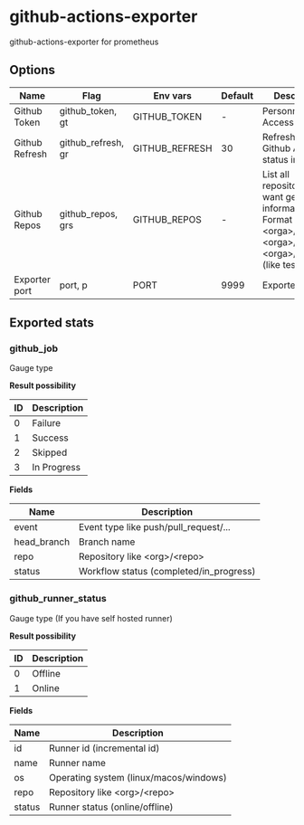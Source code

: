 # github-actions-exporter
github-actions-exporter for prometheus

## Options
| Name           | Flag               | Env vars       | Default | Description                                                                                                                |
|----------------|--------------------|----------------|---------|----------------------------------------------------------------------------------------------------------------------------|
| Github Token   | github_token, gt   | GITHUB_TOKEN   | -       | Personnal Access Token                                                                                                     |
| Github Refresh | github_refresh, gr | GITHUB_REFRESH | 30      | Refresh time Github Actions status in sec                                                                                  |
| Github Repos   | github_repos, grs  | GITHUB_REPOS   | -       | List all repositories you want get informations. Format \<orga>/\<repo>,\<orga>/\<repo2>,\<orga>/\<repo3> (like test/test) |
| Exporter port  | port, p            | PORT           | 9999    | Exporter port                                                                                                              |

## Exported stats

### github_job
Gauge type

**Result possibility**

| ID | Description |
|----|-------------|
| 0  | Failure     |
| 1  | Success     |
| 2  | Skipped     |
| 3  | In Progress |

**Fields**

| Name        | Description                                           |
|-------------|-------------------------------------------------------|
| event       | Event type like push/pull_request/...                 |
| head_branch | Branch name                                           |
| repo        | Repository like \<org>/\<repo>                        |
| status      | Workflow status (completed/in_progress)               |

### github_runner_status
Gauge type
(If you have self hosted runner)

**Result possibility**

| ID | Description |
|----|-------------|
| 0  | Offline     |
| 1  | Online      |

**Fields**

| Name   | Description                            |
|--------|----------------------------------------|
| id     | Runner id (incremental id)             |
| name   | Runner name                            |
| os     | Operating system (linux/macos/windows) |
| repo   | Repository like \<org>/\<repo>         |
| status | Runner status (online/offline)         |
